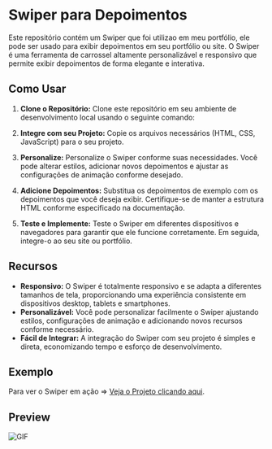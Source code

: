 # Swiper para Depoimentos

Este repositório contém um Swiper que foi utilizao em meu portfólio, ele pode ser usado para exibir depoimentos em seu portfólio ou site. O Swiper é uma ferramenta de carrossel altamente personalizável e responsivo que permite exibir depoimentos de forma elegante e interativa.

## Como Usar

1. **Clone o Repositório:** Clone este repositório em seu ambiente de desenvolvimento local usando o seguinte comando:

2. **Integre com seu Projeto:** Copie os arquivos necessários (HTML, CSS, JavaScript) para o seu projeto.

3. **Personalize:** Personalize o Swiper conforme suas necessidades. Você pode alterar estilos, adicionar novos depoimentos e ajustar as configurações de animação conforme desejado.

4. **Adicione Depoimentos:** Substitua os depoimentos de exemplo com os depoimentos que você deseja exibir. Certifique-se de manter a estrutura HTML conforme especificado na documentação.

5. **Teste e Implemente:** Teste o Swiper em diferentes dispositivos e navegadores para garantir que ele funcione corretamente. Em seguida, integre-o ao seu site ou portfólio.

## Recursos

- **Responsivo:** O Swiper é totalmente responsivo e se adapta a diferentes tamanhos de tela, proporcionando uma experiência consistente em dispositivos desktop, tablets e smartphones.
- **Personalizável:** Você pode personalizar facilmente o Swiper ajustando estilos, configurações de animação e adicionando novos recursos conforme necessário.
- **Fácil de Integrar:** A integração do Swiper com seu projeto é simples e direta, economizando tempo e esforço de desenvolvimento.

## Exemplo

Para ver o Swiper em ação => <a href="https://swiper-testimonials.vercel.app/" target="_blank">Veja o Projeto clicando aqui</a>.

## Preview

<img src="https://i.imgur.com/3DsHiiL.png" alt="GIF" data-canonical-src="https://i.imgur.com/3DsHiiL.png" style="max-width: 50%;">

